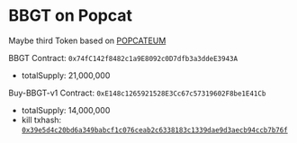 # BBGT on Popcat

Maybe third Token based on [POPCATEUM](https://popcateum.org/)


BBGT Contract: `0x74fC142f8482c1a9E8092c0D7dfb3a3ddeE3943A` 
- totalSupply: 21,000,000

Buy-BBGT-v1 Contract:  `0xE148c1265921528E3Cc67c57319602F8be1E41Cb`
- totalSupply: 14,000,000
- kill txhash: [`0x39e5d4c20bd6a349babcf1c076ceab2c6338183c1339dae9d3aecb94ccb7b76f`](https://explorer.popcateum.org/tx/0x39e5d4c20bd6a349babcf1c076ceab2c6338183c1339dae9d3aecb94ccb7b76f?network=Popcateum)
